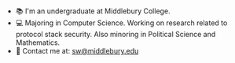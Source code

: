 - 📚 I'm an undergraduate at Middlebury College.
- 💻 Majoring in Computer Science. Working on research related to protocol stack security. Also minoring in Political Science and Mathematics.
- 📱 Contact me at: sw@middlebury.edu

<!---
waynew99/waynew99 is a ✨ special ✨ repository because its `README.md` (this file) appears on your GitHub profile.
You can click the Preview link to take a look at your changes.
--->
